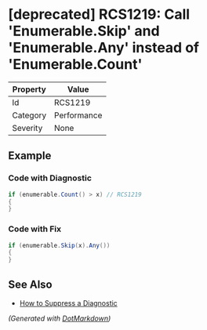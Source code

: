 # \[deprecated\] RCS1219: Call 'Enumerable\.Skip' and 'Enumerable\.Any' instead of 'Enumerable\.Count'

| Property | Value       |
| -------- | ----------- |
| Id       | RCS1219     |
| Category | Performance |
| Severity | None        |

## Example

### Code with Diagnostic

```csharp
if (enumerable.Count() > x) // RCS1219
{
}
```

### Code with Fix

```csharp
if (enumerable.Skip(x).Any())
{
}
```

## See Also

* [How to Suppress a Diagnostic](../HowToConfigureAnalyzers.md#how-to-suppress-a-diagnostic)


*\(Generated with [DotMarkdown](http://github.com/JosefPihrt/DotMarkdown)\)*